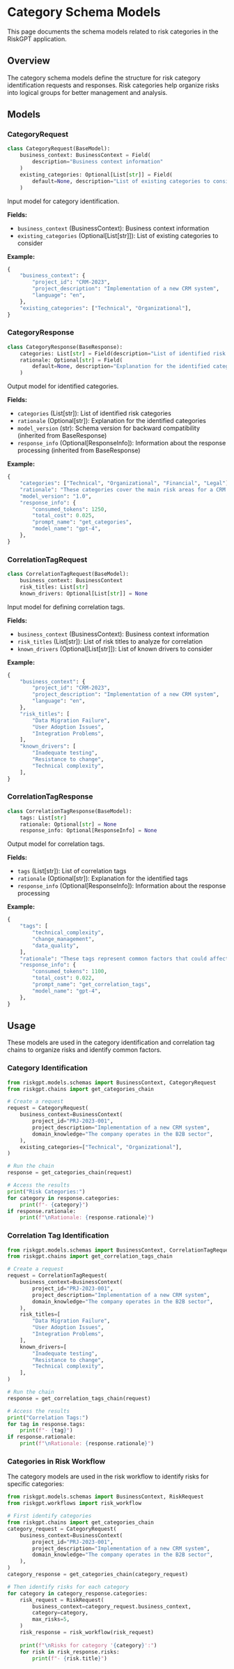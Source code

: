 # Category Schema Models

This page documents the schema models related to risk categories in the RiskGPT application.

## Overview

The category schema models define the structure for risk category identification requests and responses. Risk categories help organize risks into logical groups for better management and analysis.

## Models

### CategoryRequest

```python
class CategoryRequest(BaseModel):
    business_context: BusinessContext = Field(
        description="Business context information"
    )
    existing_categories: Optional[List[str]] = Field(
        default=None, description="List of existing categories to consider"
    )
```

Input model for category identification.

**Fields:**
- `business_context` (BusinessContext): Business context information
- `existing_categories` (Optional[List[str]]): List of existing categories to consider

**Example:**
```python
{
    "business_context": {
        "project_id": "CRM-2023",
        "project_description": "Implementation of a new CRM system",
        "language": "en",
    },
    "existing_categories": ["Technical", "Organizational"],
}
```

### CategoryResponse

```python
class CategoryResponse(BaseResponse):
    categories: List[str] = Field(description="List of identified risk categories")
    rationale: Optional[str] = Field(
        default=None, description="Explanation for the identified categories"
    )
```

Output model for identified categories.

**Fields:**
- `categories` (List[str]): List of identified risk categories
- `rationale` (Optional[str]): Explanation for the identified categories
- `model_version` (str): Schema version for backward compatibility (inherited from BaseResponse)
- `response_info` (Optional[ResponseInfo]): Information about the response processing (inherited from BaseResponse)

**Example:**
```python
{
    "categories": ["Technical", "Organizational", "Financial", "Legal"],
    "rationale": "These categories cover the main risk areas for a CRM implementation project.",
    "model_version": "1.0",
    "response_info": {
        "consumed_tokens": 1250,
        "total_cost": 0.025,
        "prompt_name": "get_categories",
        "model_name": "gpt-4",
    },
}
```

### CorrelationTagRequest

```python
class CorrelationTagRequest(BaseModel):
    business_context: BusinessContext
    risk_titles: List[str]
    known_drivers: Optional[List[str]] = None
```

Input model for defining correlation tags.

**Fields:**
- `business_context` (BusinessContext): Business context information
- `risk_titles` (List[str]): List of risk titles to analyze for correlation
- `known_drivers` (Optional[List[str]]): List of known drivers to consider

**Example:**
```python
{
    "business_context": {
        "project_id": "CRM-2023",
        "project_description": "Implementation of a new CRM system",
        "language": "en",
    },
    "risk_titles": [
        "Data Migration Failure",
        "User Adoption Issues",
        "Integration Problems",
    ],
    "known_drivers": [
        "Inadequate testing",
        "Resistance to change",
        "Technical complexity",
    ],
}
```

### CorrelationTagResponse

```python
class CorrelationTagResponse(BaseModel):
    tags: List[str]
    rationale: Optional[str] = None
    response_info: Optional[ResponseInfo] = None
```

Output model for correlation tags.

**Fields:**
- `tags` (List[str]): List of correlation tags
- `rationale` (Optional[str]): Explanation for the identified tags
- `response_info` (Optional[ResponseInfo]): Information about the response processing

**Example:**
```python
{
    "tags": [
        "technical_complexity",
        "change_management",
        "data_quality",
    ],
    "rationale": "These tags represent common factors that could affect multiple risks in the project.",
    "response_info": {
        "consumed_tokens": 1100,
        "total_cost": 0.022,
        "prompt_name": "get_correlation_tags",
        "model_name": "gpt-4",
    },
}
```

## Usage

These models are used in the category identification and correlation tag chains to organize risks and identify common factors.

### Category Identification

```python
from riskgpt.models.schemas import BusinessContext, CategoryRequest
from riskgpt.chains import get_categories_chain

# Create a request
request = CategoryRequest(
    business_context=BusinessContext(
        project_id="PRJ-2023-001",
        project_description="Implementation of a new CRM system",
        domain_knowledge="The company operates in the B2B sector",
    ),
    existing_categories=["Technical", "Organizational"],
)

# Run the chain
response = get_categories_chain(request)

# Access the results
print("Risk Categories:")
for category in response.categories:
    print(f"- {category}")
if response.rationale:
    print(f"\nRationale: {response.rationale}")
```

### Correlation Tag Identification

```python
from riskgpt.models.schemas import BusinessContext, CorrelationTagRequest
from riskgpt.chains import get_correlation_tags_chain

# Create a request
request = CorrelationTagRequest(
    business_context=BusinessContext(
        project_id="PRJ-2023-001",
        project_description="Implementation of a new CRM system",
        domain_knowledge="The company operates in the B2B sector",
    ),
    risk_titles=[
        "Data Migration Failure",
        "User Adoption Issues",
        "Integration Problems",
    ],
    known_drivers=[
        "Inadequate testing",
        "Resistance to change",
        "Technical complexity",
    ],
)

# Run the chain
response = get_correlation_tags_chain(request)

# Access the results
print("Correlation Tags:")
for tag in response.tags:
    print(f"- {tag}")
if response.rationale:
    print(f"\nRationale: {response.rationale}")
```

### Categories in Risk Workflow

The category models are used in the risk workflow to identify risks for specific categories:

```python
from riskgpt.models.schemas import BusinessContext, RiskRequest
from riskgpt.workflows import risk_workflow

# First identify categories
from riskgpt.chains import get_categories_chain
category_request = CategoryRequest(
    business_context=BusinessContext(
        project_id="PRJ-2023-001",
        project_description="Implementation of a new CRM system",
        domain_knowledge="The company operates in the B2B sector",
    ),
)
category_response = get_categories_chain(category_request)

# Then identify risks for each category
for category in category_response.categories:
    risk_request = RiskRequest(
        business_context=category_request.business_context,
        category=category,
        max_risks=5,
    )
    risk_response = risk_workflow(risk_request)
    
    print(f"\nRisks for category '{category}':")
    for risk in risk_response.risks:
        print(f"- {risk.title}")
```